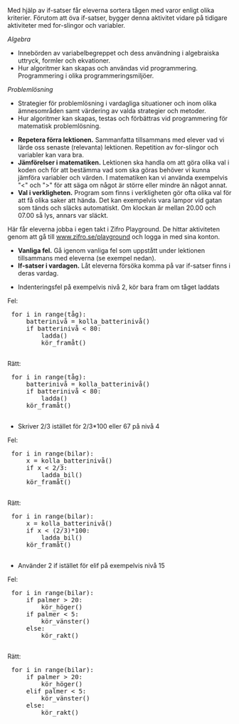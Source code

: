 <!-- Template: Activity Item -->
<!-- Link: /teacher/aktiviteter/sortera-varorna/ -->
<!-- Page name: Sortera varorna -->
<!-- Playground Activity: {/playground/sortera-varorna} -->
<!-- Description: -->

Med hjälp av if-satser får eleverna sortera tågen med varor enligt olika kriterier. Förutom att öva if-satser, bygger denna aktivitet vidare på tidigare aktiviteter med for-slingor och variabler.

<!-- Thumbnail: {/media/1060/thumbnail-if.png} -->
<!-- Duration: 40 -->
<!-- Curriculum: -->

_Algebra_

- Innebörden av variabelbegreppet och dess användning i algebraiska uttryck, formler och ekvationer.
- Hur algoritmer kan skapas och användas vid programmering. Programmering i olika programmeringsmiljöer.

_Problemlösning_

- Strategier för problemlösning i vardagliga situationer och inom olika ämnesområden samt värdering av valda strategier och metoder.
- Hur algoritmer kan skapas, testas och förbättras vid programmering för matematisk problemlösning.

<!-- Code Tags (Introducing): [if-satser] -->
<!-- Code Tags (Using): [for-slingor, variabler] -->
<!-- Math Tags: {empty} -->

<!-- Introduction Title: Förslag på inledning av lektion -->
<!-- Introduction Duration: 5 -->
<!-- Introduction Text: -->

- **Repetera förra lektionen.** Sammanfatta tillsammans med elever vad vi lärde oss senaste (relevanta) lektionen. Repetition av for-slingor och variabler kan vara bra.
- **Jämförelser i matematiken.** Lektionen ska handla om att göra olika val i koden och för att bestämma vad som ska göras behöver vi kunna jämföra variabler och värden. I matematiken kan vi använda exempelvis "<" och ">" för att säga om något är större eller mindre än något annat.
- **Val i verkligheten.** Program som finns i verkligheten gör ofta olika val för att få olika saker att hända. Det kan exempelvis vara lampor vid gatan som tänds och släcks automatiskt. Om klockan är mellan 20.00 och 07.00 så lys, annars var släckt.

<!-- Playground Duration: 25 -->
<!-- Playground Intro: -->

Här får eleverna jobba i egen takt i Zifro Playground. De hittar aktiviteten genom att gå till www.zifro.se/playground och logga in med sina konton.

<!-- Summary Title: Förslag på avslutning av lektion -->
<!-- Summary Duration: 5 -->
<!-- Summary Text: -->

- **Vanliga fel.** Gå igenom vanliga fel som uppstått under lektionen tillsammans med eleverna (se exempel nedan).
- **If-satser i vardagen.** Låt eleverna försöka komma på var if-satser finns i deras vardag.

<!-- Tips & Tricks: {empty} -->
<!-- Common Mistakes: -->

- Indenteringsfel på exempelvis nivå 2, kör bara fram om tåget laddats

<i class="fas fa-times-circle" style="color:gray"></i> Fel:

 <pre>
 for i in range(tåg):
     batterinivå = kolla_batterinivå()
     if batterinivå < 80:
         ladda()
         kör_framåt()
 </pre>

<i class="fas fa-check-circle" style="color:var(--zifro-green)"></i> Rätt:

  <pre>
 for i in range(tåg):
     batterinivå = kolla_batterinivå()
     if batterinivå < 80:
         ladda()
     kör_framåt()
 </pre>

- Skriver 2/3 istället för 2/3\*100 eller 67 på nivå 4

<i class="fas fa-times-circle" style="color:gray"></i> Fel:

 <pre>
 for i in range(bilar):
     x = kolla_batterinivå()
     if x < 2/3:
         ladda_bil()
     kör_framåt()
 </pre>

<i class="fas fa-check-circle" style="color:var(--zifro-green)"></i> Rätt:

 <pre>
 for i in range(bilar):
     x = kolla_batterinivå()
     if x < (2/3)*100:
         ladda_bil()
     kör_framåt()
 </pre>

- Använder 2 if istället för elif på exempelvis nivå 15

<i class="fas fa-times-circle" style="color:gray"></i> Fel:

 <pre>
 for i in range(bilar):
     if palmer > 20:
         kör_höger()
     if palmer < 5:
         kör_vänster()
     else:
         kör_rakt()
 </pre>

<i class="fas fa-check-circle" style="color:var(--zifro-green)"></i> Rätt:

 <pre>
 for i in range(bilar):
     if palmer > 20:
         kör_höger()
     elif palmer < 5:
         kör_vänster()
     else:
         kör_rakt()
 </pre>

<!-- Solutions: {empty} -->
